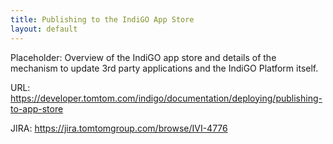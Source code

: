 ```yaml
---
title: Publishing to the IndiGO App Store
layout: default
---
```


Placeholder: Overview of the IndiGO app store and details of the mechanism to update 3rd party applications and the IndiGO Platform itself.

URL: https://developer.tomtom.com/indigo/documentation/deploying/publishing-to-app-store

JIRA: https://jira.tomtomgroup.com/browse/IVI-4776
